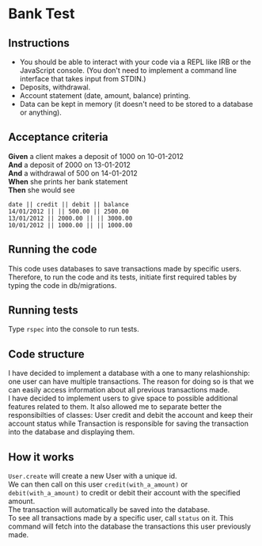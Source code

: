 # Bank Test

## Instructions

* You should be able to interact with your code via a REPL like IRB or the JavaScript console. (You don't need to implement a command line interface that takes input from STDIN.)
* Deposits, withdrawal.
* Account statement (date, amount, balance) printing.
* Data can be kept in memory (it doesn't need to be stored to a database or anything).

## Acceptance criteria

**Given** a client makes a deposit of 1000 on 10-01-2012  
**And** a deposit of 2000 on 13-01-2012  
**And** a withdrawal of 500 on 14-01-2012  
**When** she prints her bank statement  
**Then** she would see

```
date || credit || debit || balance
14/01/2012 || || 500.00 || 2500.00
13/01/2012 || 2000.00 || || 3000.00
10/01/2012 || 1000.00 || || 1000.00
```

## Running the code

This code uses databases to save transactions made by specific users.  
Therefore, to run the code and its tests, initiate first required tables by typing the code in db/migrations.  

## Running tests

Type `rspec` into the console to run tests.

## Code structure

I have decided to implement a database with a one to many relashionship: one user can have multiple transactions. The reason for doing so is that we can easily access information about all previous transactions made.  
I have decided to implement users to give space to possible additional features related to them. It also allowed me to separate better the responsibilties of classes: User credit and debit the account and keep their account status while Transaction is responsible for saving the transaction into the database and displaying them.

## How it works

`User.create` will create a new User with a unique id.  
We can then call on this user `credit(with_a_amount)` or `debit(with_a_amount)` to credit or debit their account with the specified amount.  
The transaction will automatically be saved into the database.  
To see all transactions made by a specific user, call `status` on it. This command will fetch into the database the transactions this user previously made.  
